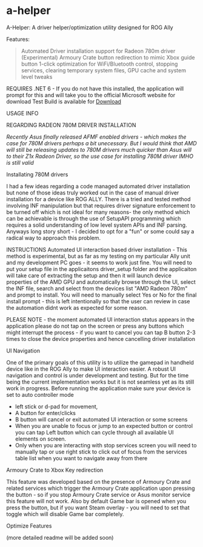 # a-helper
A-Helper: A driver helper/optimization utility designed for ROG Ally

Features:
> Automated Driver installation support for Radeon 780m driver (Experimental)
> Armoury Crate button redirection to mimic Xbox guide button
> 1-click optimization for WiFi/Bluetooth control, stopping services, clearing temporary system files, GPU cache and system level tweaks


REQUIRES .NET 6 - If you do not have this installed, the application will prompt for this and will take you to the official Microsoft website for download
Test Build is available for [Download ](https://github.com/alixzibit/a-helper/releases/download/testbuild_release/ahelper_test_build.zip)

USAGE INFO

REGARDING RADEON 780M DRIVER INSTALLATION

*Recently Asus finally released AFMF enabled drivers - which makes the case for 780M drivers perhaps a bit unecessary. But I would think that AMD will still be releasing updates to 780M drivers much quicker than Asus will to their Z1x Radeon Driver, so the use case for installing 780M driver IMHO is still valid*

Installating 780M drivers

I had a few ideas regarding a code managed automated driver installation but none of those ideas truly worked out in the case of manual driver installation for a device like ROG ALLY. There is a tried and tested method involving INF manipulation but that requires driver signature enforcement to be turned off which is not ideal for many reasons- the only method which can be achievable is through the use of SetupAPI programming which requires a solid understanding of low level system APIs and INF parsing. Anyways long story short - I decided to opt for a "fun" or some could say a radical way to approach this problem.

INSTRUCTIONS
Automated UI interaction based driver installation - This method is experimental, but as far as my testing on my particular Ally unit and my development PC goes - it seems to work just fine. You will need to put your setup file in the applicaitons driver_setup folder and the applicaiton will take care of extracting the setup and then it will launch device properties of the AMD GPU and automatically browse through the UI, select the INF file, search and select from the devices list "AMD Radeon 780m" and prompt to install. You will need to manually select Yes or No for the final install prompt - this is left intentionally so that the user can review in case the automation didnt work as expected for some reason. 

PLEASE NOTE - the moment automated UI interaction status appears in the application please do not tap on the screen or press any buttons which might interrupt the process - if you want to cancel you can tap B button 2-3 times to close the device properties and hence cancelling driver installation


UI Navigation

One of the primary goals of this utility is to utilize the gamepad in handheld device like in the ROG Ally to make UI interaction easier. A robust UI navigation and control is under development and testing. But for the time being the current implementation works but it is not seamless yet as its still work in progress.
Before running the application make sure your device is set to auto controller mode
- left stick or d-pad for movement,
-  A button for enter/clicks
-  B button will cancel or exit automated UI interaction or some screens
-  When you are unable to focus or jump to an expected button or control you can tap Left button
which can cycle through all available UI elements on screen.
- Only when you are interacting with stop services screen you will need to manually tap or use right stick to click out of focus from the services table list when you want to navigate away from there

Armoury Crate to Xbox Key redirection

This feature was developed based on the presence of Armoury Crate and related services which trigger the Armoury Crate application upon pressing the button - so if you stop Armoury Crate service or Asus monitor service this feature will not work. Also by default Game bar is opened when you press the button, but if you want Steam overlay - you will need to set that toggle which will disable Game bar completely.

Optimize Features

(more detailed readme will be added soon)
